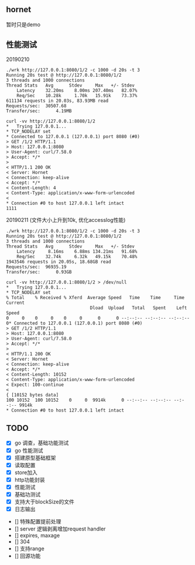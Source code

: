 ## hornet

暂时只是demo

## 性能测试

20190210

    ./wrk http://127.0.0.1:8080/1/2 -c 1000 -d 20s -t 3
    Running 20s test @ http://127.0.0.1:8080/1/2
    3 threads and 1000 connections
    Thread Stats   Avg      Stdev     Max   +/- Stdev
        Latency    32.20ms    8.00ms 207.40ms   82.07%
        Req/Sec    10.28k     1.70k   15.91k    73.37%
    611134 requests in 20.03s, 83.93MB read
    Requests/sec:  30507.68
    Transfer/sec:      4.19MB

    curl -vv http://127.0.0.1:8080/1/2
    *   Trying 127.0.0.1...
    * TCP_NODELAY set
    * Connected to 127.0.0.1 (127.0.0.1) port 8080 (#0)
    > GET /1/2 HTTP/1.1
    > Host: 127.0.0.1:8080
    > User-Agent: curl/7.58.0
    > Accept: */*
    > 
    < HTTP/1.1 200 OK
    < Server: Hornet
    < Connection: keep-alive
    < Accept: */*
    < Content-Length: 4
    < Content-Type: application/x-www-form-urlencoded
    < 
    * Connection #0 to host 127.0.0.1 left intact
    1111

20190211 (文件大小上升到10k, 优化accesslog性能)

    ./wrk http://127.0.0.1:8080/1/2 -c 1000 -d 20s -t 3
    Running 20s test @ http://127.0.0.1:8080/1/2
    3 threads and 1000 connections
    Thread Stats   Avg      Stdev     Max   +/- Stdev
        Latency     8.16ms    6.88ms 134.21ms   91.68%
        Req/Sec    32.74k     6.32k   49.15k    70.48%
    1943546 requests in 20.05s, 18.68GB read
    Requests/sec:  96935.19
    Transfer/sec:      0.93GB

    curl -vv http://127.0.0.1:8080/1/2 > /dev/null 
    *   Trying 127.0.0.1...
    * TCP_NODELAY set
    % Total    % Received % Xferd  Average Speed   Time    Time     Time  Current
                                    Dload  Upload   Total   Spent    Left  Speed
    0     0    0     0    0     0      0      0 --:--:-- --:--:-- --:--:--     0* Connected to 127.0.0.1 (127.0.0.1) port 8080 (#0)
    > GET /1/2 HTTP/1.1
    > Host: 127.0.0.1:8080
    > User-Agent: curl/7.58.0
    > Accept: */*
    > 
    < HTTP/1.1 200 OK
    < Server: Hornet
    < Connection: keep-alive
    < Accept: */*
    < Content-Length: 10152
    < Content-Type: application/x-www-form-urlencoded
    < Expect: 100-continue
    < 
    { [10152 bytes data]
    100 10152  100 10152    0     0  9914k      0 --:--:-- --:--:-- --:--:-- 9914k
    * Connection #0 to host 127.0.0.1 left intact


## TODO

- [x] go 调查，基础功能测试
- [x] go 性能测试
- [x] 搭建原型基础框架
- [x] 读取配置
- [x] store加入
- [x] http功能封装
- [x] 性能测试
- [x] 基础功测试
- [x] 支持大于blockSize的文件
- [x] 日志输出
- [] 特殊配置提前处理
- [] server 逻辑剥离增加request handler
- [] expires, maxage
- [] 304
- [] 支持range
- [] 回源功能



